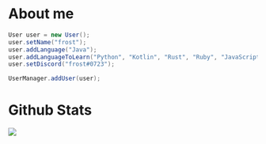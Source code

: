 # About me
```java
User user = new User();
user.setName("frost");
user.addLanguage("Java");
user.addLanguageToLearn("Python", "Kotlin", "Rust", "Ruby", "JavaScript", "HTML", "CSS");
user.setDiscord("frost#0723");

UserManager.addUser(user);
```

# Github Stats
![](https://github-readme-stats.vercel.app/api?username=frosxt&show_icons=true&theme=dark)
